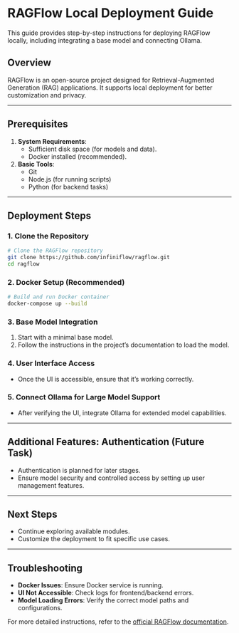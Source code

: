 # RAGFlow Local Deployment Guide

This guide provides step-by-step instructions for deploying RAGFlow locally, including integrating a base model and connecting Ollama.

## Overview
RAGFlow is an open-source project designed for Retrieval-Augmented Generation (RAG) applications. It supports local deployment for better customization and privacy.

---

## Prerequisites
1. **System Requirements**:
   - Sufficient disk space (for models and data).
   - Docker installed (recommended).
2. **Basic Tools**:
   - Git
   - Node.js (for running scripts)
   - Python (for backend tasks)

---

## Deployment Steps

### 1. Clone the Repository
```bash
# Clone the RAGFlow repository
git clone https://github.com/infiniflow/ragflow.git
cd ragflow
```

### 2. Docker Setup (Recommended)
```bash
# Build and run Docker container
docker-compose up --build
```

### 3. Base Model Integration
1. Start with a minimal base model.
2. Follow the instructions in the project’s documentation to load the model.

### 4. User Interface Access
- Once the UI is accessible, ensure that it’s working correctly.

### 5. Connect Ollama for Large Model Support
- After verifying the UI, integrate Ollama for extended model capabilities.

---

## Additional Features: Authentication (Future Task)
- Authentication is planned for later stages.
- Ensure model security and controlled access by setting up user management features.

---

## Next Steps
- Continue exploring available modules.
- Customize the deployment to fit specific use cases.

---

## Troubleshooting
- **Docker Issues**: Ensure Docker service is running.
- **UI Not Accessible**: Check logs for frontend/backend errors.
- **Model Loading Errors**: Verify the correct model paths and configurations.

For more detailed instructions, refer to the [official RAGFlow documentation](https://github.com/infiniflow/ragflow).
